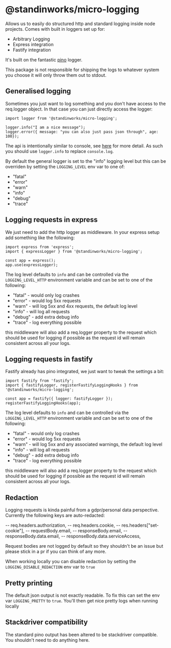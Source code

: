 # @standinworks/micro-logging

Allows us to easily do structured http and standard logging inside node projects. Comes with built in loggers set up for:

- Arbitrary Logging
- Express integration
- Fastify integration

It's built on the fantastic [pino](https://github.com/pinojs/pino) logger.

This package is not responsible for shipping the logs to whatever system you choose it will only throw them out to stdout.

## Generalised logging

Sometimes you just want to log something and you don't have access to the req.logger object. In that case you can just directly access the logger:

```
import logger from '@standinworks/micro-logging';

logger.info("I am a nice message");
logger.error({ message: "you can also just pass json through", age: 100});
```

The api is intentionally similar to console, see [here](https://github.com/pinojs/pino/blob/master/docs/api.md) for more detail. As such you should use `logger.info` to replace `console.log`.

By default the general logger is set to the "info" logging level but this can be overriden by setting the `LOGGING_LEVEL` env var to one of:

- "fatal"
- "error"
- "warn"
- "info"
- "debug"
- "trace"

## Logging requests in express

We just need to add the http logger as middleware. In your express setup add something like the following:

```
import express from 'express';
import { expressLogger } from '@standinworks/micro-logging';

const app = express();
app.use(expressLogger);
```

The log level defaults to `info` and can be controlled via the `LOGGING_LEVEL_HTTP` environment variable and can be set to one of the following:

- "fatal" - would only log crashes
- "error" - would log 5xx requests
- "warn" - will log 5xx and 4xx requests, the default log level
- "info" - will log all requests
- "debug" - add extra debug info
- "trace" - log everything possible

this middleware will also add a req.logger property to the request which should be used for logging if possible as the request id will remain consistent across all your logs.

## Logging requests in fastify

Fastify already has pino integrated, we just want to tweak the settings a bit:

```
import fastify from 'fastify';
import { fastifyLogger, registerFastifyLoggingHooks } from '@standinworks/micro-logging';

const app = fastify({ logger: fastifyLogger });
registerFastifyLoggingHooks(app);
```

The log level defaults to `info` and can be controlled via the `LOGGING_LEVEL_HTTP` environment variable and can be set to one of the following:

- "fatal" - would only log crashes
- "error" - would log 5xx requests
- "warn" - will log 5xx and any associated warnings, the default log level
- "info" - will log all requests
- "debug" - add extra debug info
- "trace" - log everything possible

this middleware will also add a req.logger property to the request which should be used for logging if possible as the request id will remain consistent across all your logs.

## Redaction

Logging requests is kinda painful from a gdpr/personal data perspective. Currently the following keys are auto-redacted:

-- req.headers.authorization,
-- req.headers.cookie,
-- res.headers["set-cookie"],
-- requestBody.email,
-- responseBody.email,
-- responseBody.data.email,
-- responseBody.data.serviceAccess,

Request bodies are not logged by default so they shouldn't be an issue but please stick in a pr if you can think of any more.

When working locally you can disable redaction by setting the `LOGGING_DISABLE_REDACTION` env var to `true`

## Pretty printing

The default json output is not exactly readable. To fix this can set the env var `LOGGING_PRETTY` to `true`. You'll then get nice pretty logs when running locally

## Stackdriver compatibility

The standard pino output has been altered to be stackdriver compatible. You shouldn't need to do anything here.
